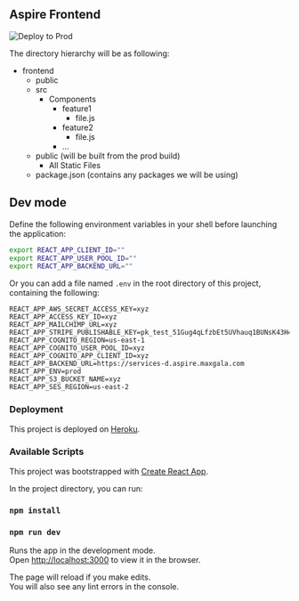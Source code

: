 ## Aspire Frontend

![Deploy to Prod](https://github.com/maxgala/aspire-frontend/workflows/Deploy%20to%20Prod/badge.svg)

The directory hierarchy will be as following:


- frontend
  - public
  - src
    - Components
      - feature1
        - file.js
      - feature2
        - file.js
      - ...
  - public (will be built from the prod build)
    - All Static Files
  - package.json (contains any packages we will be using)

## Dev mode

Define the following environment variables in your shell before launching the application:

```sh
export REACT_APP_CLIENT_ID=""
export REACT_APP_USER_POOL_ID=""
export REACT_APP_BACKEND_URL=""
```

Or you can add a file named `.env` in the root directory of this project, containing the following:

```
REACT_APP_AWS_SECRET_ACCESS_KEY=xyz
REACT_APP_ACCESS_KEY_ID=xyz
REACT_APP_MAILCHIMP_URL=xyz
REACT_APP_STRIPE_PUBLISHABLE_KEY=pk_test_51Gug4qLfzbEt5UVhauq1BUNsK43H4mkdAChHAGxumOZ6Jpks8VaGIbGlbxG0bP0v2n3V5nl31yJG3ewzPzEs5N6E00wcmCJI8p
REACT_APP_COGNITO_REGION=us-east-1
REACT_APP_COGNITO_USER_POOL_ID=xyz
REACT_APP_COGNITO_APP_CLIENT_ID=xyz
REACT_APP_BACKEND_URL=https://services-d.aspire.maxgala.com
REACT_APP_ENV=prod
REACT_APP_S3_BUCKET_NAME=xyz
REACT_APP_SES_REGION=us-east-2
```

### Deployment

This project is deployed on [Heroku](https://max-aspire-frontend.herokuapp.com/).

### Available Scripts

This project was bootstrapped with [Create React App](https://github.com/facebook/create-react-app).

In the project directory, you can run:

### `npm install`

### `npm run dev`

Runs the app in the development mode.<br />
Open [http://localhost:3000](http://localhost:3000) to view it in the browser.

The page will reload if you make edits.<br />
You will also see any lint errors in the console.
